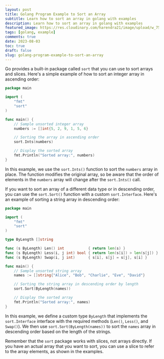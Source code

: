 ```yaml
---
layout: post
title: Golang Program Example to Sort an Array
subtitle: Learn how to sort an array in golang with examples
description: Learn how to sort an array in golang with examples
featured_image: https://res.cloudinary.com/harendra21/image/upload/w_750/awesome-go-lang/Golang_To_Sort_Array_ewwc51.png
tags: [golang, example]
comments: true
date: 2023-08-03
toc: true
draft: false
slug: golang-program-example-to-sort-an-array
---
```

Go provides a built-in package called `sort` that you can use to sort arrays and slices. Here's a simple example of how to sort an integer array in ascending order:

```go
package main

import (
	"fmt"
	"sort"
)

func main() {
	// Sample unsorted integer array
	numbers := []int{5, 2, 9, 1, 5, 6}

	// Sorting the array in ascending order
	sort.Ints(numbers)

	// Display the sorted array
	fmt.Println("Sorted array:", numbers)
}
```

In this example, we use the `sort.Ints()` function to sort the `numbers` array in place. The function modifies the original array, so be aware that the order of elements in the `numbers` array will change after the `sort.Ints()` call.

If you want to sort an array of a different data type or in descending order, you can use the `sort.Sort()` function with a custom `sort.Interface`. Here's an example of sorting a string array in descending order:

```go
package main

import (
	"fmt"
	"sort"
)

type ByLength []string

func (s ByLength) Len() int           { return len(s) }
func (s ByLength) Less(i, j int) bool { return len(s[i]) > len(s[j]) }
func (s ByLength) Swap(i, j int)      { s[i], s[j] = s[j], s[i] }

func main() {
	// Sample unsorted string array
	names := []string{"Alice", "Bob", "Charlie", "Eve", "David"}

	// Sorting the string array in descending order by length
	sort.Sort(ByLength(names))

	// Display the sorted array
	fmt.Println("Sorted array:", names)
}
```

In this example, we define a custom type `ByLength` that implements the `sort.Interface` interface with the required methods (`Len()`, `Less()`, and `Swap()`). We then use `sort.Sort(ByLength(names))` to sort the `names` array in descending order based on the length of the strings.

Remember that the `sort` package works with slices, not arrays directly. If you have an actual array that you want to sort, you can use a slice to refer to the array elements, as shown in the examples.